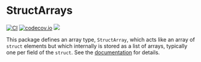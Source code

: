 # StructArrays

[![CI](https://github.com/JuliaArrays/StructArrays.jl/workflows/CI/badge.svg?branch=master)](https://github.com/JuliaArrays/StructArrays.jl/actions?query=workflow%3ACI+branch%3Amaster)
[![codecov.io](http://codecov.io/github/JuliaArrays/StructArrays.jl/coverage.svg?branch=master)](http://codecov.io/github/JuliaArrays/StructArrays.jl?branch=master)
[![](https://img.shields.io/badge/docs-stable-blue.svg)](https://JuliaArrays.github.io/StructArrays.jl/stable)

This package defines an array type, `StructArray`, which acts like an array of `struct` elements but which internally is stored as a list of arrays, typically one per field of the `struct`. See the [documentation](https://JuliaArrays.github.io/StructArrays.jl/stable) for details.
